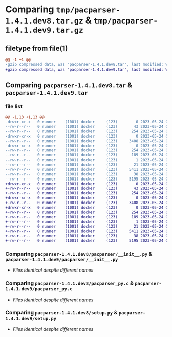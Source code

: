 # Comparing `tmp/pacparser-1.4.1.dev8.tar.gz` & `tmp/pacparser-1.4.1.dev9.tar.gz`

## filetype from file(1)

```diff
@@ -1 +1 @@
-gzip compressed data, was "pacparser-1.4.1.dev8.tar", last modified: Wed May 24 05:30:08 2023, max compression
+gzip compressed data, was "pacparser-1.4.1.dev9.tar", last modified: Wed May 24 05:41:36 2023, max compression
```

## Comparing `pacparser-1.4.1.dev8.tar` & `pacparser-1.4.1.dev9.tar`

### file list

```diff
@@ -1,13 +1,13 @@
-drwxr-xr-x   0 runner    (1001) docker     (123)        0 2023-05-24 05:30:08.490475 pacparser-1.4.1.dev8/
--rw-r--r--   0 runner    (1001) docker     (123)       43 2023-05-24 05:29:58.000000 pacparser-1.4.1.dev8/MANIFEST.in
--rw-r--r--   0 runner    (1001) docker     (123)      254 2023-05-24 05:30:08.490475 pacparser-1.4.1.dev8/PKG-INFO
-drwxr-xr-x   0 runner    (1001) docker     (123)        0 2023-05-24 05:30:08.482475 pacparser-1.4.1.dev8/pacparser/
--rw-r--r--   0 runner    (1001) docker     (123)     3408 2023-05-24 05:29:58.000000 pacparser-1.4.1.dev8/pacparser/__init__.py
-drwxr-xr-x   0 runner    (1001) docker     (123)        0 2023-05-24 05:30:08.490475 pacparser-1.4.1.dev8/pacparser.egg-info/
--rw-r--r--   0 runner    (1001) docker     (123)      254 2023-05-24 05:30:08.000000 pacparser-1.4.1.dev8/pacparser.egg-info/PKG-INFO
--rw-r--r--   0 runner    (1001) docker     (123)      189 2023-05-24 05:30:08.000000 pacparser-1.4.1.dev8/pacparser.egg-info/SOURCES.txt
--rw-r--r--   0 runner    (1001) docker     (123)        1 2023-05-24 05:30:08.000000 pacparser-1.4.1.dev8/pacparser.egg-info/dependency_links.txt
--rw-r--r--   0 runner    (1001) docker     (123)       21 2023-05-24 05:30:08.000000 pacparser-1.4.1.dev8/pacparser.egg-info/top_level.txt
--rw-r--r--   0 runner    (1001) docker     (123)     5411 2023-05-24 05:29:58.000000 pacparser-1.4.1.dev8/pacparser_py.c
--rw-r--r--   0 runner    (1001) docker     (123)       38 2023-05-24 05:30:08.490475 pacparser-1.4.1.dev8/setup.cfg
--rw-r--r--   0 runner    (1001) docker     (123)     5195 2023-05-24 05:29:58.000000 pacparser-1.4.1.dev8/setup.py
+drwxr-xr-x   0 runner    (1001) docker     (123)        0 2023-05-24 05:41:36.293882 pacparser-1.4.1.dev9/
+-rw-r--r--   0 runner    (1001) docker     (123)       43 2023-05-24 05:41:25.000000 pacparser-1.4.1.dev9/MANIFEST.in
+-rw-r--r--   0 runner    (1001) docker     (123)      254 2023-05-24 05:41:36.293882 pacparser-1.4.1.dev9/PKG-INFO
+drwxr-xr-x   0 runner    (1001) docker     (123)        0 2023-05-24 05:41:36.293882 pacparser-1.4.1.dev9/pacparser/
+-rw-r--r--   0 runner    (1001) docker     (123)     3408 2023-05-24 05:41:25.000000 pacparser-1.4.1.dev9/pacparser/__init__.py
+drwxr-xr-x   0 runner    (1001) docker     (123)        0 2023-05-24 05:41:36.293882 pacparser-1.4.1.dev9/pacparser.egg-info/
+-rw-r--r--   0 runner    (1001) docker     (123)      254 2023-05-24 05:41:36.000000 pacparser-1.4.1.dev9/pacparser.egg-info/PKG-INFO
+-rw-r--r--   0 runner    (1001) docker     (123)      189 2023-05-24 05:41:36.000000 pacparser-1.4.1.dev9/pacparser.egg-info/SOURCES.txt
+-rw-r--r--   0 runner    (1001) docker     (123)        1 2023-05-24 05:41:36.000000 pacparser-1.4.1.dev9/pacparser.egg-info/dependency_links.txt
+-rw-r--r--   0 runner    (1001) docker     (123)       21 2023-05-24 05:41:36.000000 pacparser-1.4.1.dev9/pacparser.egg-info/top_level.txt
+-rw-r--r--   0 runner    (1001) docker     (123)     5411 2023-05-24 05:41:25.000000 pacparser-1.4.1.dev9/pacparser_py.c
+-rw-r--r--   0 runner    (1001) docker     (123)       38 2023-05-24 05:41:36.293882 pacparser-1.4.1.dev9/setup.cfg
+-rw-r--r--   0 runner    (1001) docker     (123)     5195 2023-05-24 05:41:25.000000 pacparser-1.4.1.dev9/setup.py
```

### Comparing `pacparser-1.4.1.dev8/pacparser/__init__.py` & `pacparser-1.4.1.dev9/pacparser/__init__.py`

 * *Files identical despite different names*

### Comparing `pacparser-1.4.1.dev8/pacparser_py.c` & `pacparser-1.4.1.dev9/pacparser_py.c`

 * *Files identical despite different names*

### Comparing `pacparser-1.4.1.dev8/setup.py` & `pacparser-1.4.1.dev9/setup.py`

 * *Files identical despite different names*

